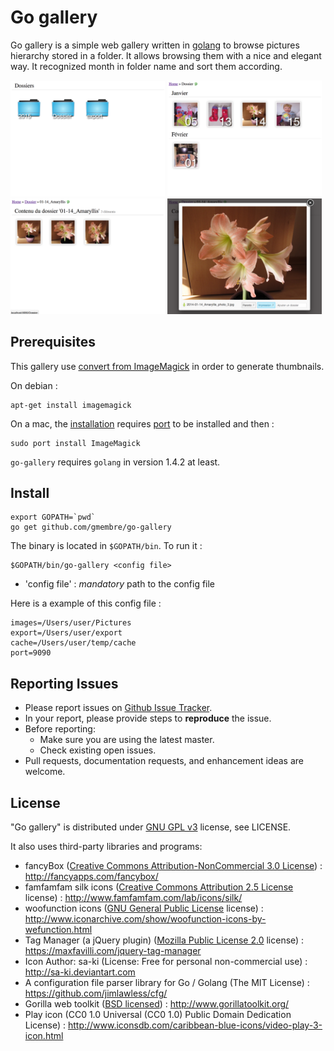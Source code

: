 Go gallery
========

Go gallery is a simple web gallery written in [golang](https://golang.org) to browse pictures hierarchy stored in a folder. It allows browsing them with a nice and elegant way. It recognized month in folder name and sort them according.

<img src="/docs/folders1.png?raw=true" alt="Folder listing" width="49%">
<img src="/docs/folders2.png?raw=true" alt="Folder listing" width="49%">
<br>

<img src="/docs/pictures.png?raw=true" alt="Photo listing" width="49%">
<img src="/docs/fancybox.png?raw=true" alt="Fancybox" width="49%">

Prerequisites
----------

This gallery use [convert from ImageMagick](http://www.imagemagick.org/script/convert.php) in order to generate thumbnails.

On debian :
```console
apt-get install imagemagick
```

On a mac, the [installation](http://www.imagemagick.org/script/binary-releases.php#macosx) requires [port](https://www.macports.org/) to be installed and then :
```console
sudo port install ImageMagick
```

`go-gallery` requires `golang` in version 1.4.2 at least.

Install
----------

```console
export GOPATH=`pwd`
go get github.com/gmembre/go-gallery
```

The binary is located in `$GOPATH/bin`.
To run it :
```console
$GOPATH/bin/go-gallery <config file>
```
  * 'config file' : *mandatory* path to the config file

Here is a example of this config file :
```
images=/Users/user/Pictures
export=/Users/user/export
cache=/Users/user/temp/cache
port=9090
```

Reporting Issues
----------
  * Please report issues on [Github Issue Tracker](https://github.com/gmembre/go-gallery/issues).
  * In your report, please provide steps to **reproduce** the issue.
  * Before reporting:
     * Make sure you are using the latest master.
     * Check existing open issues.
  * Pull requests, documentation requests, and enhancement ideas are welcome.

License
----------
"Go gallery" is distributed under [GNU GPL v3](http://www.gnu.org/licenses/gpl-3.0.en.html) license, see LICENSE.

It also uses third-party libraries and programs:
  * fancyBox ([Creative Commons Attribution-NonCommercial 3.0 License](http://creativecommons.org/licenses/by-nc/3.0/)) :  http://fancyapps.com/fancybox/
  * famfamfam silk icons ([Creative Commons Attribution 2.5 License](http://creativecommons.org/licenses/by/2.5/) license) : http://www.famfamfam.com/lab/icons/silk/
  * woofunction icons ([GNU General Public License](http://www.gnu.org/licenses/gpl.html) license) : http://www.iconarchive.com/show/woofunction-icons-by-wefunction.html
  * Tag Manager (a jQuery plugin) ([Mozilla Public License 2.0](https://www.mozilla.org/en-US/MPL/2.0/) license) : https://maxfavilli.com/jquery-tag-manager
  * Icon Author: sa-ki (License: Free for personal non-commercial use) : http://sa-ki.deviantart.com
  * A configuration file parser library for Go / Golang (The MIT License) : https://github.com/jimlawless/cfg/
  * Gorilla web toolkit ([BSD licensed](https://opensource.org/licenses/BSD-2-Clause)) : http://www.gorillatoolkit.org/
  * Play icon (CC0 1.0 Universal (CC0 1.0) Public Domain Dedication License) :  http://www.iconsdb.com/caribbean-blue-icons/video-play-3-icon.html

